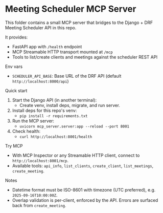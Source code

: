 # Meeting Scheduler MCP Server

This folder contains a small MCP server that bridges to the Django + DRF Meeting Scheduler API in this repo.

It provides:
- FastAPI app with `/health` endpoint
- MCP Streamable HTTP transport mounted at `/mcp`
- Tools to list/create clients and meetings against the scheduler REST API

Env vars
- `SCHEDULER_API_BASE`: Base URL of the DRF API (default `http://localhost:8000/api`)

Quick start
1) Start the Django API (in another terminal):
	- Create venv, install deps, migrate, and run server.
2) Install deps for this repo's venv:
	- `pip install -r requirements.txt`
3) Run the MCP server:
	- `uvicorn mcp_server.server:app --reload --port 8001`
4) Check health:
	- `curl http://localhost:8001/health`

Try MCP
- With MCP Inspector or any Streamable HTTP client, connect to `http://localhost:8001/mcp`.
- Available tools: `api_info`, `list_clients`, `create_client`, `list_meetings`, `create_meeting`.

Notes
- Datetime format must be ISO-8601 with timezone (UTC preferred), e.g. `2025-09-16T10:00:00Z`.
- Overlap validation is per-client, enforced by the API. Errors are surfaced back from `create_meeting`.
